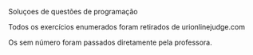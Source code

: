 Soluçoes de questões de programação

Todos os exercícios enumerados foram retirados de urionlinejudge.com

Os sem número foram passados diretamente pela professora.